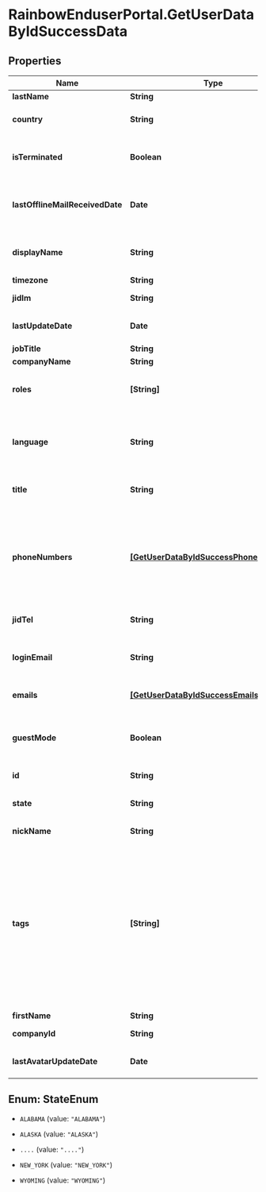 # RainbowEnduserPortal.GetUserDataByIdSuccessData

## Properties

Name | Type | Description | Notes
------------ | ------------- | ------------- | -------------
**lastName** | **String** | User last name | 
**country** | **String** | User country (ISO 3166-1 alpha3 format) | 
**isTerminated** | **Boolean** | Indicates if the Rainbow account of this user has been deleted | 
**lastOfflineMailReceivedDate** | **Date** | The last time the user has received a message to connect to Rainbow from the logged in user | 
**displayName** | **String** | User display name (firstName + lastName concatenated on server side) | 
**timezone** | **String** | User timezone name | 
**jidIm** | **String** | User Jabber IM identifier | 
**lastUpdateDate** | **Date** | Date of last user update (whatever the field updated) | 
**jobTitle** | **String** | User job title | 
**companyName** | **String** | User company name | 
**roles** | **[String]** | DEPRECATED (will be removed in a future release).    List of user roles (Array of String) | 
**language** | **String** | User language (ISO 639-1 code format, with possibility of regional variation. Ex: both &#39;en&#39; and &#39;en-US&#39; are supported) | 
**title** | **String** | User title (honorifics title, like Mr, Mrs, Sir, Lord, Lady, Dr, Prof,...) | 
**phoneNumbers** | [**[GetUserDataByIdSuccessPhoneNumbers]**](GetUserDataByIdSuccessPhoneNumbers.md) | Array of user phone numbers objects.    Phone number objects can:   * be created by user (information filled by user), * come from association with a system (pbx) device (association is done by admin).   | 
**jidTel** | **String** | User Jabber TEL identifier | 
**loginEmail** | **String** | DEPRECATED (will be removed in a future release).    User email address (used for login) | 
**emails** | [**[GetUserDataByIdSuccessEmails]**](GetUserDataByIdSuccessEmails.md) | Array of user emails addresses objects | 
**guestMode** | **Boolean** | Indicated a user embedded in a chat or conference room, as guest, with limited rights until he finalizes his registration. | 
**id** | **String** | User unique identifier | 
**state** | **String** | When country is &#39;USA&#39;, a state can be defined. Else it is not managed. | [optional] 
**nickName** | **String** | User nickName | 
**tags** | **[String]** | An Array of free tags associated to the user.    A maximum of 5 tags is allowed, each tag can have a maximum length of 64 characters.    &#x60;tags&#x60; can only be set by users who have administrator rights on the user. The user can&#39;t modify the tags.    The tags are only visible by the user and all users belonging to his organisation/company. | 
**firstName** | **String** | User first name | 
**companyId** | **String** | User company unique identifier | 
**lastAvatarUpdateDate** | **Date** | Date of last user avatar create/update, null if no avatar | 



## Enum: StateEnum


* `ALABAMA` (value: `"ALABAMA"`)

* `ALASKA` (value: `"ALASKA"`)

* `....` (value: `"...."`)

* `NEW_YORK` (value: `"NEW_YORK"`)

* `WYOMING` (value: `"WYOMING"`)




